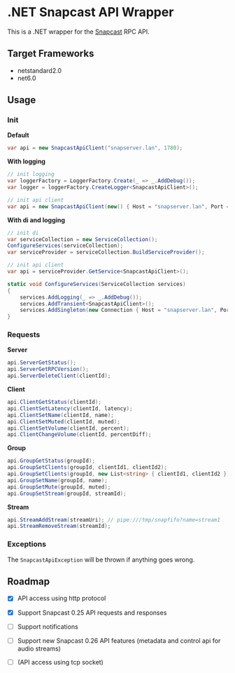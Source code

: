 

# .NET Snapcast API Wrapper

This is a .NET wrapper for the [Snapcast](https://github.com/badaix/snapcast) RPC API.

## Target Frameworks

 - netstandard2.0
 - net6.0

## Usage

### Init

__Default__
```csharp
var api = new SnapcastApiClient("snapserver.lan", 1780);
```

__With logging__
```csharp
// init logging
var loggerFactory = LoggerFactory.Create(_ => _.AddDebug());
var logger = loggerFactory.CreateLogger<SnapcastApiClient>();

// init api client
var api = new SnapcastApiClient(new() { Host = "snapserver.lan", Port = 1780 }, logger);
```

__With di and logging__
```csharp
// init di
var serviceCollection = new ServiceCollection();
ConfigureServices(serviceCollection);
var serviceProvider = serviceCollection.BuildServiceProvider();

// init api client
var api = serviceProvider.GetService<SnapcastApiClient>();

static void ConfigureServices(ServiceCollection services)
{
    services.AddLogging(_ => _.AddDebug());
    services.AddTransient<SnapcastApiClient>();
    services.AddSingleton(new Connection { Host = "snapserver.lan", Port = 1780 });
}
```
### Requests
__Server__
```csharp
api.ServerGetStatus();
api.ServerGetRPCVersion();
api.ServerDeleteClient(clientId);
```
__Client__
```csharp
api.ClientGetStatus(clientId);
api.ClientSetLatency(clientId, latency);
api.ClientSetName(clientId, name);
api.ClientSetMuted(clientId, muted);
api.ClientSetVolume(clientId, percent);
api.ClientChangeVolume(clientId, percentDiff);
```

__Group__
```csharp
api.GroupGetStatus(groupId);
api.GroupSetClients(groupId, clientId1, clientId2);
api.GroupSetClients(groupId, new List<string> { clientId1, clientId2 });
api.GroupSetName(groupId, name);
api.GroupSetMute(groupId, muted);
api.GroupSetStream(groupId, streamId);
```

__Stream__
```csharp
api.StreamAddStream(streamUri); // pipe:///tmp/snapfifo?name=stream1
api.StreamRemoveStream(streamId);
```

### Exceptions

 The `SnapcastApiException` will be thrown if anything goes wrong.
 
## Roadmap

 - [x] API access using http protocol 
 - [x] Support Snapcast 0.25 API requests and responses
 - [ ] Support notifications
 - [ ] Support new Snapcast 0.26 API features (metadata and control api for audio streams)  
 - [ ] (API access using tcp socket)

